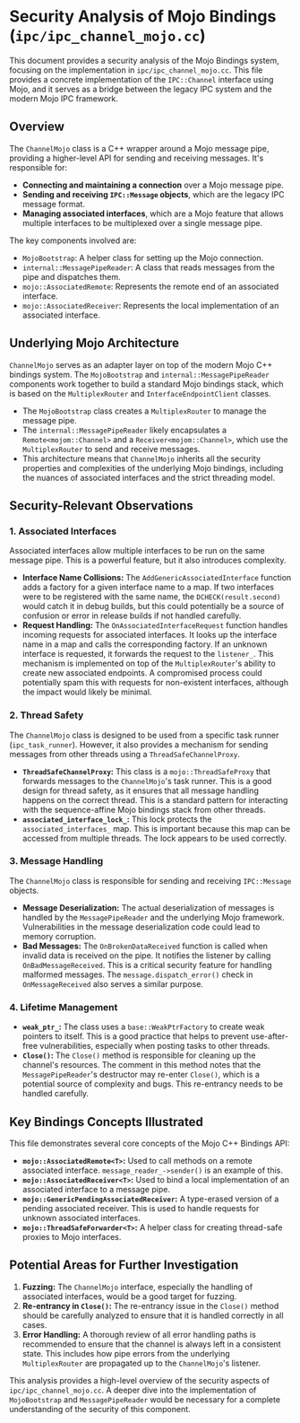 # Security Analysis of Mojo Bindings (`ipc/ipc_channel_mojo.cc`)

This document provides a security analysis of the Mojo Bindings system, focusing on the implementation in `ipc/ipc_channel_mojo.cc`. This file provides a concrete implementation of the `IPC::Channel` interface using Mojo, and it serves as a bridge between the legacy IPC system and the modern Mojo IPC framework.

## Overview

The `ChannelMojo` class is a C++ wrapper around a Mojo message pipe, providing a higher-level API for sending and receiving messages. It's responsible for:

-   **Connecting and maintaining a connection** over a Mojo message pipe.
-   **Sending and receiving `IPC::Message` objects**, which are the legacy IPC message format.
-   **Managing associated interfaces**, which are a Mojo feature that allows multiple interfaces to be multiplexed over a single message pipe.

The key components involved are:

-   `MojoBootstrap`: A helper class for setting up the Mojo connection.
-   `internal::MessagePipeReader`: A class that reads messages from the pipe and dispatches them.
-   `mojo::AssociatedRemote`: Represents the remote end of an associated interface.
-   `mojo::AssociatedReceiver`: Represents the local implementation of an associated interface.

## Underlying Mojo Architecture

`ChannelMojo` serves as an adapter layer on top of the modern Mojo C++ bindings system. The `MojoBootstrap` and `internal::MessagePipeReader` components work together to build a standard Mojo bindings stack, which is based on the `MultiplexRouter` and `InterfaceEndpointClient` classes.

- The `MojoBootstrap` class creates a `MultiplexRouter` to manage the message pipe.
- The `internal::MessagePipeReader` likely encapsulates a `Remote<mojom::Channel>` and a `Receiver<mojom::Channel>`, which use the `MultiplexRouter` to send and receive messages.
- This architecture means that `ChannelMojo` inherits all the security properties and complexities of the underlying Mojo bindings, including the nuances of associated interfaces and the strict threading model.

## Security-Relevant Observations

### 1. Associated Interfaces

Associated interfaces allow multiple interfaces to be run on the same message pipe. This is a powerful feature, but it also introduces complexity.

-   **Interface Name Collisions:** The `AddGenericAssociatedInterface` function adds a factory for a given interface name to a map. If two interfaces were to be registered with the same name, the `DCHECK(result.second)` would catch it in debug builds, but this could potentially be a source of confusion or error in release builds if not handled carefully.
-   **Request Handling:** The `OnAssociatedInterfaceRequest` function handles incoming requests for associated interfaces. It looks up the interface name in a map and calls the corresponding factory. If an unknown interface is requested, it forwards the request to the `listener_`. This mechanism is implemented on top of the `MultiplexRouter`'s ability to create new associated endpoints. A compromised process could potentially spam this with requests for non-existent interfaces, although the impact would likely be minimal.

### 2. Thread Safety

The `ChannelMojo` class is designed to be used from a specific task runner (`ipc_task_runner`). However, it also provides a mechanism for sending messages from other threads using a `ThreadSafeChannelProxy`.

-   **`ThreadSafeChannelProxy`:** This class is a `mojo::ThreadSafeProxy` that forwards messages to the `ChannelMojo`'s task runner. This is a good design for thread safety, as it ensures that all message handling happens on the correct thread. This is a standard pattern for interacting with the sequence-affine Mojo bindings stack from other threads.
-   **`associated_interface_lock_`:** This lock protects the `associated_interfaces_` map. This is important because this map can be accessed from multiple threads. The lock appears to be used correctly.

### 3. Message Handling

The `ChannelMojo` class is responsible for sending and receiving `IPC::Message` objects.

-   **Message Deserialization:** The actual deserialization of messages is handled by the `MessagePipeReader` and the underlying Mojo framework. Vulnerabilities in the message deserialization code could lead to memory corruption.
-   **Bad Messages:** The `OnBrokenDataReceived` function is called when invalid data is received on the pipe. It notifies the listener by calling `OnBadMessageReceived`. This is a critical security feature for handling malformed messages. The `message.dispatch_error()` check in `OnMessageReceived` also serves a similar purpose.

### 4. Lifetime Management

-   **`weak_ptr_`:** The class uses a `base::WeakPtrFactory` to create weak pointers to itself. This is a good practice that helps to prevent use-after-free vulnerabilities, especially when posting tasks to other threads.
-   **`Close()`:** The `Close()` method is responsible for cleaning up the channel's resources. The comment in this method notes that the `MessagePipeReader`'s destructor may re-enter `Close()`, which is a potential source of complexity and bugs. This re-entrancy needs to be handled carefully.

## Key Bindings Concepts Illustrated

This file demonstrates several core concepts of the Mojo C++ Bindings API:

-   **`mojo::AssociatedRemote<T>`:** Used to call methods on a remote associated interface. `message_reader_->sender()` is an example of this.
-   **`mojo::AssociatedReceiver<T>`:** Used to bind a local implementation of an associated interface to a message pipe.
-   **`mojo::GenericPendingAssociatedReceiver`:** A type-erased version of a pending associated receiver. This is used to handle requests for unknown associated interfaces.
-   **`mojo::ThreadSafeForwarder<T>`:** A helper class for creating thread-safe proxies to Mojo interfaces.

## Potential Areas for Further Investigation

1.  **Fuzzing:** The `ChannelMojo` interface, especially the handling of associated interfaces, would be a good target for fuzzing.
2.  **Re-entrancy in `Close()`:** The re-entrancy issue in the `Close()` method should be carefully analyzed to ensure that it is handled correctly in all cases.
3.  **Error Handling:** A thorough review of all error handling paths is recommended to ensure that the channel is always left in a consistent state. This includes how pipe errors from the underlying `MultiplexRouter` are propagated up to the `ChannelMojo`'s listener.

This analysis provides a high-level overview of the security aspects of `ipc/ipc_channel_mojo.cc`. A deeper dive into the implementation of `MojoBootstrap` and `MessagePipeReader` would be necessary for a complete understanding of the security of this component.